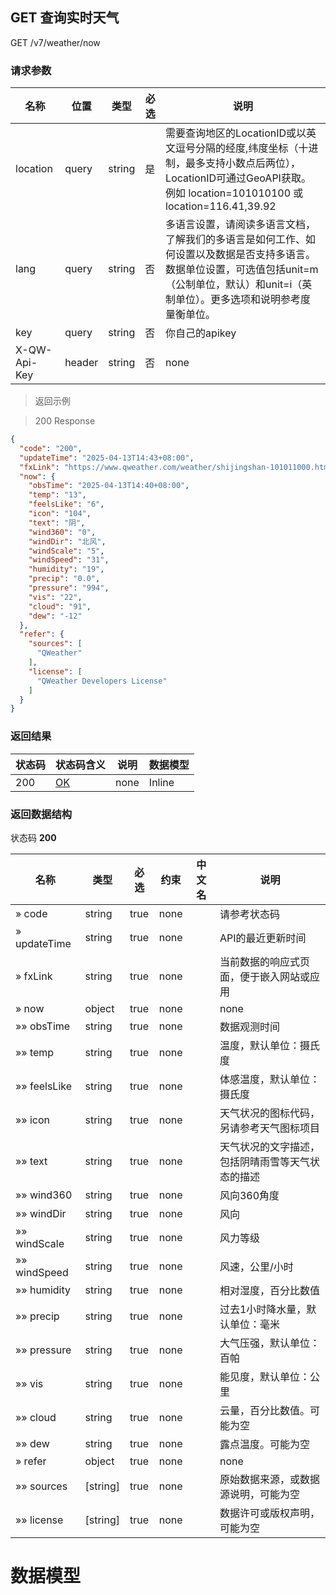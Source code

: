 ## GET 查询实时天气

GET /v7/weather/now

### 请求参数

|名称|位置|类型|必选|说明|
|---|---|---|---|---|
|location|query|string| 是 |需要查询地区的LocationID或以英文逗号分隔的经度,纬度坐标（十进制，最多支持小数点后两位），LocationID可通过GeoAPI获取。例如 location=101010100 或 location=116.41,39.92|
|lang|query|string| 否 |多语言设置，请阅读多语言文档，了解我们的多语言是如何工作、如何设置以及数据是否支持多语言。数据单位设置，可选值包括unit=m（公制单位，默认）和unit=i（英制单位）。更多选项和说明参考度量衡单位。|
|key|query|string| 否 |你自己的apikey|
|X-QW-Api-Key|header|string| 否 |none|

> 返回示例

> 200 Response

```json
{
  "code": "200",
  "updateTime": "2025-04-13T14:43+08:00",
  "fxLink": "https://www.qweather.com/weather/shijingshan-101011000.html",
  "now": {
    "obsTime": "2025-04-13T14:40+08:00",
    "temp": "13",
    "feelsLike": "6",
    "icon": "104",
    "text": "阴",
    "wind360": "0",
    "windDir": "北风",
    "windScale": "5",
    "windSpeed": "31",
    "humidity": "19",
    "precip": "0.0",
    "pressure": "994",
    "vis": "22",
    "cloud": "91",
    "dew": "-12"
  },
  "refer": {
    "sources": [
      "QWeather"
    ],
    "license": [
      "QWeather Developers License"
    ]
  }
}
```

### 返回结果

|状态码|状态码含义|说明|数据模型|
|---|---|---|---|
|200|[OK](https://tools.ietf.org/html/rfc7231#section-6.3.1)|none|Inline|

### 返回数据结构

状态码 **200**

|名称|类型|必选|约束|中文名|说明|
|---|---|---|---|---|---|
|» code|string|true|none||请参考状态码|
|» updateTime|string|true|none||API的最近更新时间|
|» fxLink|string|true|none||当前数据的响应式页面，便于嵌入网站或应用|
|» now|object|true|none||none|
|»» obsTime|string|true|none||数据观测时间|
|»» temp|string|true|none||温度，默认单位：摄氏度|
|»» feelsLike|string|true|none||体感温度，默认单位：摄氏度|
|»» icon|string|true|none||天气状况的图标代码，另请参考天气图标项目|
|»» text|string|true|none||天气状况的文字描述，包括阴晴雨雪等天气状态的描述|
|»» wind360|string|true|none||风向360角度|
|»» windDir|string|true|none||风向|
|»» windScale|string|true|none||风力等级|
|»» windSpeed|string|true|none||风速，公里/小时|
|»» humidity|string|true|none||相对湿度，百分比数值|
|»» precip|string|true|none||过去1小时降水量，默认单位：毫米|
|»» pressure|string|true|none||大气压强，默认单位：百帕|
|»» vis|string|true|none||能见度，默认单位：公里|
|»» cloud|string|true|none||云量，百分比数值。可能为空|
|»» dew|string|true|none||露点温度。可能为空|
|» refer|object|true|none||none|
|»» sources|[string]|true|none||原始数据来源，或数据源说明，可能为空|
|»» license|[string]|true|none||数据许可或版权声明，可能为空|

# 数据模型

